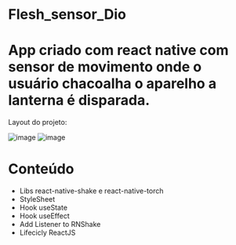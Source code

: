 # Flesh_sensor_Dio
# App criado com react native com sensor de movimento onde o usuário chacoalha o aparelho a lanterna é disparada.

Layout do projeto:

![image](https://user-images.githubusercontent.com/80645214/176325533-44c03d8d-4eec-4552-922a-e6bef8478222.png) ![image](https://user-images.githubusercontent.com/80645214/176325549-8de2e0d0-cdd1-42e8-9787-d46368c75f89.png)


# Conteúdo
  - Libs react-native-shake e react-native-torch
  - StyleSheet
  - Hook useState
  - Hook useEffect
  - Add Listener to RNShake
  - Lifecicly ReactJS

